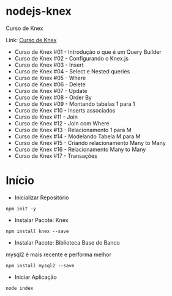# nodejs-knex

Curso de Knex

Link: [Curso de Knex](https://www.youtube.com/playlist?list=PLJ_KhUnlXUPumHjILbUWY_cskafhR_kXu)

- Curso de Knex #01 - Introdução o que é um Query Builder
- Curso de Knex #02 - Configurando o Knex.js
- Curso de Knex #03 - Insert
- Curso de Knex #04 - Select e Nested queries
- Curso de Knex #05 - Where
- Curso de Knex #06 - Delete
- Curso de Knex #07 - Update
- Curso de Knex #08 - Order By
- Curso de Knex #09 - Montando tabelas 1 para 1
- Curso de Knex #10 - Inserts associados
- Curso de Knex #11 - Join
- Curso de Knex #12 - Join com Where
- Curso de Knex #13 - Relacionamento 1 para M
- Curso de Knex #14 - Modelando Tabela M para M
- Curso de Knex #15 - Criando relacionamento Many to Many
- Curso de Knex #16 - Relacionamento Many to Many
- Curso de Knex #17 - Transações

# Início

- Inicializar Repositório

```npm
npm init -y
```

- Instalar Pacote: Knex

```npm
npm install knex --save
```

- Instalar Pacote: Biblioteca Base do Banco

mysql2 é mais recente e performa melhor

```npm
npm install mysql2 --save
```

- Iniciar Aplicação

```npm
node index
```
